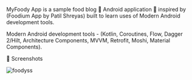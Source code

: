 MyFoody App is a sample food blog 🍲 Android application 📱 inspired by (Foodium App by Patil Shreyas) built to learn uses of Modern Android development tools.

Modern Android development tools - (Kotlin, Coroutines, Flow, Dagger 2/Hilt, Architecture Components, MVVM, Retrofit, Moshi, Material Components). 

📸 Screenshots



![foodyss](https://github.com/user-attachments/assets/a1feb4b5-c9be-4413-84d9-7473653449d9)
